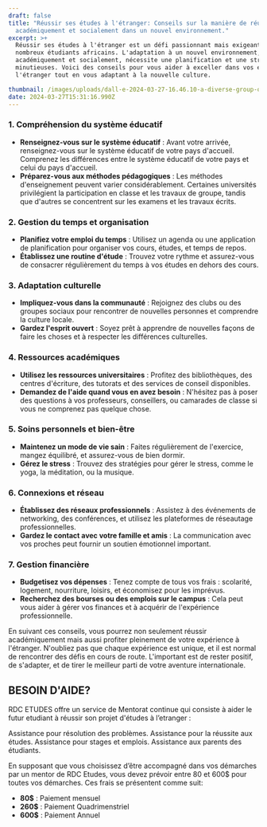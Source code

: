 ```yaml
---
draft: false
title: "Réussir ses études à l'étranger: Conseils sur la manière de réussir
  académiquement et socialement dans un nouvel environnement."
excerpt: >+
  Réussir ses études à l'étranger est un défi passionnant mais exigeant pour de
  nombreux étudiants africains. L'adaptation à un nouvel environnement,
  académiquement et socialement, nécessite une planification et une stratégie
  minutieuses. Voici des conseils pour vous aider à exceller dans vos études à
  l'étranger tout en vous adaptant à la nouvelle culture.

thumbnail: /images/uploads/dall-e-2024-03-27-16.46.10-a-diverse-group-of-african-students-actively-participating-in-a-classroom-setting-abroad-engaging-with-the-teacher-and-each-other-demonstrating-a-vi.jpg
date: 2024-03-27T15:31:16.990Z
---
```

### 1. Compréhension du système éducatif

* **Renseignez-vous sur le système éducatif** : Avant votre arrivée, renseignez-vous sur le système éducatif de votre pays d'accueil. Comprenez les différences entre le système éducatif de votre pays et celui du pays d'accueil.
* **Préparez-vous aux méthodes pédagogiques** : Les méthodes d'enseignement peuvent varier considérablement. Certaines universités privilégient la participation en classe et les travaux de groupe, tandis que d'autres se concentrent sur les examens et les travaux écrits.

### 2. Gestion du temps et organisation

* **Planifiez votre emploi du temps** : Utilisez un agenda ou une application de planification pour organiser vos cours, études, et temps de repos.
* **Établissez une routine d'étude** : Trouvez votre rythme et assurez-vous de consacrer régulièrement du temps à vos études en dehors des cours.

### 3. Adaptation culturelle

* **Impliquez-vous dans la communauté** : Rejoignez des clubs ou des groupes sociaux pour rencontrer de nouvelles personnes et comprendre la culture locale.
* **Gardez l'esprit ouvert** : Soyez prêt à apprendre de nouvelles façons de faire les choses et à respecter les différences culturelles.

### 4. Ressources académiques

* **Utilisez les ressources universitaires** : Profitez des bibliothèques, des centres d'écriture, des tutorats et des services de conseil disponibles.
* **Demandez de l'aide quand vous en avez besoin** : N'hésitez pas à poser des questions à vos professeurs, conseillers, ou camarades de classe si vous ne comprenez pas quelque chose.

### 5. Soins personnels et bien-être

* **Maintenez un mode de vie sain** : Faites régulièrement de l'exercice, mangez équilibré, et assurez-vous de bien dormir.
* **Gérez le stress** : Trouvez des stratégies pour gérer le stress, comme le yoga, la méditation, ou la musique.

### 6. Connexions et réseau

* **Établissez des réseaux professionnels** : Assistez à des événements de networking, des conférences, et utilisez les plateformes de réseautage professionnelles.
* **Gardez le contact avec votre famille et amis** : La communication avec vos proches peut fournir un soutien émotionnel important.

### 7. Gestion financière

* **Budgetisez vos dépenses** : Tenez compte de tous vos frais : scolarité, logement, nourriture, loisirs, et économisez pour les imprévus.
* **Recherchez des bourses ou des emplois sur le campus** : Cela peut vous aider à gérer vos finances et à acquérir de l'expérience professionnelle.

En suivant ces conseils, vous pourrez non seulement réussir académiquement mais aussi profiter pleinement de votre expérience à l'étranger. N'oubliez pas que chaque expérience est unique, et il est normal de rencontrer des défis en cours de route. L'important est de rester positif, de s'adapter, et de tirer le meilleur parti de votre aventure internationale.

## **B﻿ESOIN D'AIDE?**

RDC ETUDES offre un service de Mentorat continue qui consiste à aider le futur etudiant à réussir son projet d'études à l’etranger : 

Assistance pour résolution des problèmes.
Assistance pour la réussite aux études.
Assistance pour stages et emplois.
Assistance aux parents des étudiants.

En supposant que vous choisissez d’être accompagné dans vos démarches par un mentor de RDC Etudes, vous devez prévoir entre 80 et 600$ pour toutes vos démarches. Ces frais se présentent comme suit:

* **8﻿0$** : Paiement mensuel
* **2﻿60$** : Paiement Quadrimenstriel
* **6﻿00$** : Paiement Annuel